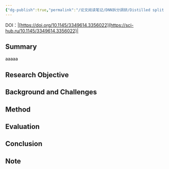 ```yaml
---
{"dg-publish":true,"permalink":"/论文阅读笔记/DNN拆分调研/Distilled split deep neural networks for edge-assisted real-time systems/"}
---
```


DOI：|[https://doi.org/10.1145/3349614.3356022](https://sci-hub.ru/10.1145/3349614.3356022)|
## Summary
aaaaa

## Research Objective

## Background and Challenges

## Method

## Evaluation

## Conclusion

## Note

